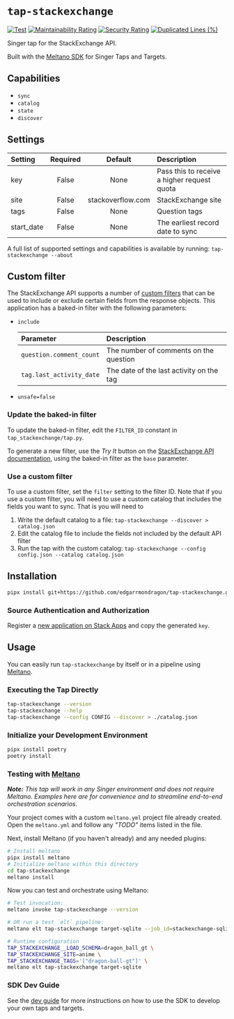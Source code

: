 # `tap-stackexchange`

[![Test](https://github.com/MeltanoLabs/tap-stackexchange/actions/workflows/test.yml/badge.svg)](https://github.com/MeltanoLabs/tap-stackexchange/actions/workflows/test.yml)
[![Maintainability Rating](https://sonarcloud.io/api/project_badges/measure?project=MeltanoLabs_tap-stackexchange&metric=sqale_rating)](https://sonarcloud.io/summary/new_code?id=MeltanoLabs_tap-stackexchange)
[![Security Rating](https://sonarcloud.io/api/project_badges/measure?project=MeltanoLabs_tap-stackexchange&metric=security_rating)](https://sonarcloud.io/summary/new_code?id=MeltanoLabs_tap-stackexchange)
[![Duplicated Lines (%)](https://sonarcloud.io/api/project_badges/measure?project=MeltanoLabs_tap-stackexchange&metric=duplicated_lines_density)](https://sonarcloud.io/summary/new_code?id=MeltanoLabs_tap-stackexchange)

Singer tap for the StackExchange API.

Built with the [Meltano SDK](https://sdk.meltano.com) for Singer Taps and Targets.

## Capabilities

* `sync`
* `catalog`
* `state`
* `discover`

## Settings

| Setting   | Required | Default | Description |
|:----------|:--------:|:-------:|:------------|
| key       | False    | None    | Pass this to receive a higher request quota |
| site      | False    | stackoverflow.com | StackExchange site |
| tags      | False    | None    | Question tags |
| start_date| False    | None    | The earliest record date to sync |

A full list of supported settings and capabilities is available by running: `tap-stackexchange --about`

## Custom filter

The StackExchange API supports a number of [custom filters](https://api.stackexchange.com/docs/filters) that can be used to
include or exclude certain fields from the response objects. This application has a baked-in filter with the following
parameters:

- `include`

  | Parameter                | Description                              |
  |:-------------------------|:-----------------------------------------|
  | `question.comment_count` | The number of comments on the question   |
  | `tag.last_activity_date` | The date of the last activity on the tag |

- `unsafe=false`

### Update the baked-in filter

To update the baked-in filter, edit the `FILTER_ID` constant in `tap_stackexchange/tap.py`.

To generate a new filter, use the _Try It_ button on the [StackExchange API documentation](https://api.stackexchange.com/docs/create-filter), using the baked-in filter as the `base` parameter.

### Use a custom filter

To use a custom filter, set the `filter` setting to the filter ID. Note that if you use a custom filter, you will need to
use a custom catalog that includes the fields you want to sync. That is you will need to

1. Write the default catalog to a file: `tap-stackexchange --discover > catalog.json`
2. Edit the catalog file to include the fields not included by the default API filter
3. Run the tap with the custom catalog: `tap-stackexchange --config config.json --catalog catalog.json`

## Installation

```bash
pipx install git+https://github.com/edgarrmondragon/tap-stackexchange.git
```

### Source Authentication and Authorization

Register a [new application on Stack Apps](https://stackapps.com/apps/oauth/register) and copy the generated `key`.

## Usage

You can easily run `tap-stackexchange` by itself or in a pipeline using [Meltano](https://meltano.com/).

### Executing the Tap Directly

```bash
tap-stackexchange --version
tap-stackexchange --help
tap-stackexchange --config CONFIG --discover > ./catalog.json
```

### Initialize your Development Environment

```bash
pipx install poetry
poetry install
```

<!--
### Create and Run Tests

Create tests within the `tap_stackexchange/tests` subfolder and
  then run:

```bash
poetry run pytest
```

You can also test the `tap-stackexchange` CLI interface directly using `poetry run`:

```bash
poetry run tap-stackexchange --help
```
-->

### Testing with [Meltano](https://www.meltano.com)

_**Note:** This tap will work in any Singer environment and does not require Meltano.
Examples here are for convenience and to streamline end-to-end orchestration scenarios._

Your project comes with a custom `meltano.yml` project file already created. Open the `meltano.yml` and follow any _"TODO"_ items listed in
the file.

Next, install Meltano (if you haven't already) and any needed plugins:

```bash
# Install meltano
pipx install meltano
# Initialize meltano within this directory
cd tap-stackexchange
meltano install
```

Now you can test and orchestrate using Meltano:

```bash
# Test invocation:
meltano invoke tap-stackexchange --version

# OR run a test `elt` pipeline:
meltano elt tap-stackexchange target-sqlite --job_id=stackexchange-sqlite

# Runtime configuration
TAP_STACKEXCHANGE__LOAD_SCHEMA=dragon_ball_gt \
TAP_STACKEXCHANGE_SITE=anime \
TAP_STACKEXCHANGE_TAGS='["dragon-ball-gt"]' \
meltano elt tap-stackexchange target-sqlite
```

### SDK Dev Guide

See the [dev guide](https://sdk.meltano.com/en/latest/dev_guide.html) for more instructions on how to use the SDK to
develop your own taps and targets.
